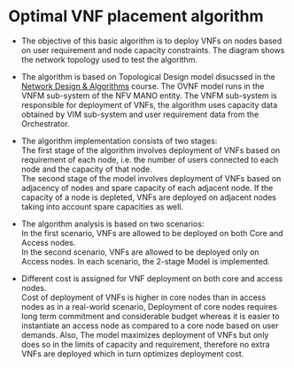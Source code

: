 # Optimal VNF placement algorithm

+ The objective of this basic algorithm is to deploy VNFs on nodes based on user requirement and node capacity constraints. The diagram shows the network topology used to test the algorithm.





+ The algorithm is based on Topological Design model disucssed in the [Network Design & Algorithms](https://engineering.nyu.edu/sites/default/files/2019-11/ECE_GY_7363_S20.pdf) course. The OVNF model runs in the VNFM sub-system of the NFV MANO entity. The VNFM sub-system is responsible for deployment of VNFs, the algorithm uses capacity data obtained by VIM sub-system and user requirement data from the Orchestrator. 

+ The algorithm implementation consists of two stages:  
The first stage of the algorithm involves deployment of VNFs based on requirement of each node, i.e. the number of users connected to each node and the capacity of that node.  
The second stage of the model involves deployment of VNFs based on adjacency of nodes and spare capacity of each adjacent node. If the capacity of a node is depleted, VNFs are deployed on adjacent nodes taking into account spare capacities as well.

+ The algorithm analysis is based on two scenarios:  
In the first scenario, VNFs are allowed to be deployed on both Core and Access nodes.  
In the second scenario, VNFs are allowed to be deployed only on Access nodes. In each scenario, the 2-stage Model is implemented.

+ Different cost is assigned for VNF deployment on both core and access nodes.  
Cost of deployment of VNFs is higher in core nodes than in access nodes as in a real-world scenario, Deployment of core nodes requires long term commitment and considerable budget whereas it is easier to instantiate an access node as compared to a core node based on user demands. Also, The model maximizes deployment of VNFs but only does so in the limits of capacity and requirement, therefore no extra VNFs are deployed which in turn optimizes deployment cost.
